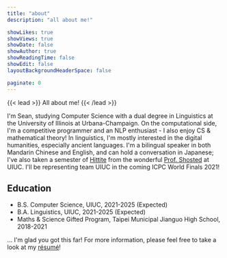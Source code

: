 ```yaml
---
title: "about"
description: "all about me!"

showLikes: true
showViews: true
showDate: false
showAuthor: true
showReadingTime: false
showEdit: false
layoutBackgroundHeaderSpace: false

paginate: 0
---
```


{{< lead >}} All about me! {{< /lead >}}

 I'm Sean, studying Computer Science with a dual degree in Linguistics at the University of Illinois at Urbana-Champaign. On the computational side, I'm a competitive programmer and an NLP enthusiast - I also enjoy CS & mathematical theory! In linguistics, I'm mostly interested in the digital humanities, especially ancient languages. I'm a bilingual speaker in both Mandarin Chinese and English, and can hold a conversation in Japanese; I've also taken a semester of [Hittite](https://en.wikipedia.org/wiki/Hittites) from the wonderful [Prof. Shosted](https://linguistics.illinois.edu/directory/profile/rshosted) at UIUC. I'll be representing team UIUC in the coming ICPC World Finals 2021! 
 ## Education 

 * B.S. Computer Science, UIUC, 2021-2025 (Expected)
 * B.A. Linguistics, UIUC, 2021-2025 (Expected)
 * Maths & Science Gifted Program, Taipei Municipal Jianguo High School, 2018-2021 

 ... I'm glad you got this far! For more information, please feel free to take a look at my [résumé](cv_zhxnliu.pdf)! 